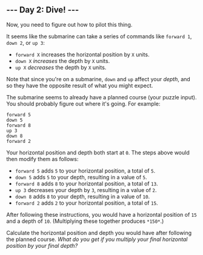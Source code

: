 ## --- Day 2: Dive! ---

Now, you need to figure out how to pilot this thing.


It seems like the submarine can take a series of commands like `forward 1`, `down 2`, or `up 3`:


* `forward X` increases the horizontal position by `X` units.
* `down X` *increases* the depth by `X` units.
* `up X` *decreases* the depth by `X` units.


Note that since you're on a submarine, `down` and `up` affect your *depth*, and so they have the opposite result of what you might expect.


The submarine seems to already have a planned course (your puzzle input). You should probably figure out where it's going. For example:



```
forward 5
down 5
forward 8
up 3
down 8
forward 2

```

Your horizontal position and depth both start at `0`. The steps above would then modify them as follows:


* `forward 5` adds `5` to your horizontal position, a total of `5`.
* `down 5` adds `5` to your depth, resulting in a value of `5`.
* `forward 8` adds `8` to your horizontal position, a total of `13`.
* `up 3` decreases your depth by `3`, resulting in a value of `2`.
* `down 8` adds `8` to your depth, resulting in a value of `10`.
* `forward 2` adds `2` to your horizontal position, a total of `15`.


After following these instructions, you would have a horizontal position of `15` and a depth of `10`. (Multiplying these together produces `*150*`.)


Calculate the horizontal position and depth you would have after following the planned course. *What do you get if you multiply your final horizontal position by your final depth?*


